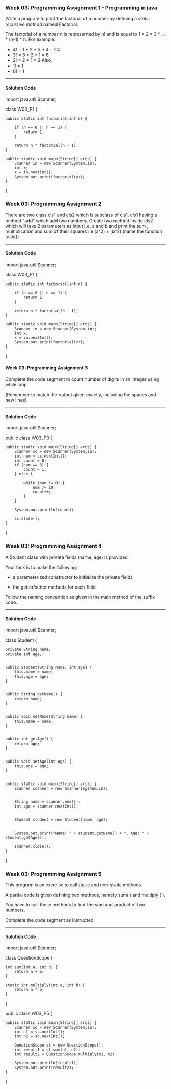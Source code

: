 ### Week 03: Programming Assignment 1 - Programming in java

Write a program to print the factorial of a number by defining a *static recursive method* named Factorial.

The factorial of a number n is represented by n! and is equal to 1 * 2 * 3 * ... * (n-1) * n. For example:
- 4! = 1 * 2 * 3 * 4 = 24
- 3! = 3 * 2 * 1 = 6
- 2! = 2 * 1 = 2
Also,
- 1! = 1
- 0! = 1

---

#### Solution Code

import java.util.Scanner;

class W03_P1 {
    
    public static int factorial(int n) {
        
        if (n == 0 || n == 1) {
            return 1;
        }
        
        return n * factorial(n - 1);
    }

    public static void main(String[] args) {
        Scanner in = new Scanner(System.in);
        int x;
        x = in.nextInt(); 
        System.out.print(factorial(x)); 
    }
}

### Week 03: Programming Assignment 2

There are two class cls1 and cls2 which is subclass of cls1.  cls1 having a method "add" which add two numbers. Create two method inside cls2 which will take 2 parameters as input i.e. a and b and print the sum , multiplication and sum of their squares i.e (a^2) + (b^2) (name the function task())

---

#### Solution Code

import java.util.Scanner;

class W03_P1 {
    
    public static int factorial(int n) {
        
        if (n == 0 || n == 1) {
            return 1;
        }
        
        return n * factorial(n - 1);
    }

    public static void main(String[] args) {
        Scanner in = new Scanner(System.in);
        int x;
        x = in.nextInt(); 
        System.out.print(factorial(x)); 
    }
}

#### Week 03: Programming Assignment 3

Complete the code segment to count number of digits in an integer using while loop.

(Remember to match the output given exactly, including the spaces and new lines)

---

#### Solution Code

import java.util.Scanner;

public class W03_P3 {

    public static void main(String[] args) {
        Scanner sc = new Scanner(System.in);
        int num = sc.nextInt();
        int count = 0;
        if (num == 0) {
            count = 1;
        } else {
            
            while (num != 0) {
                num /= 10;
                count++;
            }
        }
        
        System.out.println(count);
        
        sc.close();
    }
}

### Week 03: Programming Assignment 4

A Student class with private fields (name, age) is provided,

Your task is to make the following: 

- a parameterized constructor to initialize the private fields

- the getter/setter methods for each field

Follow the naming convention as given in the main method of the suffix code.

---

#### Solution Code

import java.util.Scanner;

class Student {
    
    private String name;
    private int age;

    
    public Student(String name, int age) {
        this.name = name;
        this.age = age;
    }

    
    public String getName() {
        return name;
    }

    
    public void setName(String name) {
        this.name = name;
    }

    
    public int getAge() {
        return age;
    }

   
    public void setAge(int age) {
        this.age = age;
    }

    
    public static void main(String[] args) {
        Scanner scanner = new Scanner(System.in);

        
        String name = scanner.next();
        int age = scanner.nextInt();

        
        Student student = new Student(name, age);

        
        System.out.print("Name: " + student.getName() + ", Age: " + student.getAge());

        scanner.close();
    }
}

### Week 03: Programming Assignment 5

This program is an exercise to call static and non-static methods.

A partial code is given defining two methods, namely sum( ) and multiply ( ).

You have to call these methods to find the sum and product of two numbers.

Complete the code segment as instructed.  

---

#### Solution Code


import java.util.Scanner;

class QuestionScope {

    int sum(int a, int b) { 
        return a + b;
    }

    static int multiply(int a, int b) { 
        return a * b;
    }
}

public class W03_P5 {

    public static void main(String[] args) {
        Scanner sc = new Scanner(System.in);
        int n1 = sc.nextInt();
        int n2 = sc.nextInt();

        QuestionScope st = new QuestionScope();
        int result1 = st.sum(n1, n2); 
        int result2 = QuestionScope.multiply(n1, n2); 
        
        System.out.println(result1);
        System.out.print(result2);
    }
}





